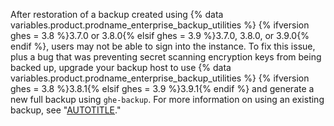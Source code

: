 After restoration of a backup created using {% data variables.product.prodname_enterprise_backup_utilities %} {% ifversion ghes = 3.8 %}3.7.0 or 3.8.0{% elsif ghes = 3.9 %}3.7.0, 3.8.0, or 3.9.0{% endif %}, users may not be able to sign into the instance. To fix this issue, plus a bug that was preventing secret scanning encryption keys from being backed up, upgrade your backup host to use {% data variables.product.prodname_enterprise_backup_utilities %} {% ifversion ghes = 3.8 %}3.8.1{% elsif ghes = 3.9 %}3.9.1{% endif %} and generate a new full backup using `ghe-backup`. For more information on using an existing backup, see "[AUTOTITLE](/admin/configuration/configuring-your-enterprise/known-issues-with-backups-for-your-instance#users-cannot-sign-in-after-restoration-of-a-backup)."
